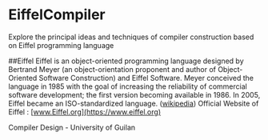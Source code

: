 # EiffelCompiler
Explore the principal ideas and techniques of compiler construction based on Eiffel programming language

##Eiffel
Eiffel is an object-oriented programming language designed by Bertrand Meyer (an object-orientation proponent and author of Object-Oriented Software Construction) and Eiffel Software. Meyer conceived the language in 1985 with the goal of increasing the reliability of commercial software development; the first version becoming available in 1986. In 2005, Eiffel became an ISO-standardized language. ([wikipedia](https://en.wikipedia.org/wiki/Eiffel_(programming_language)))
Official Website of Eiffel : [www.Eiffel.org](https://www.eiffel.org)

Compiler Design - University of Guilan
